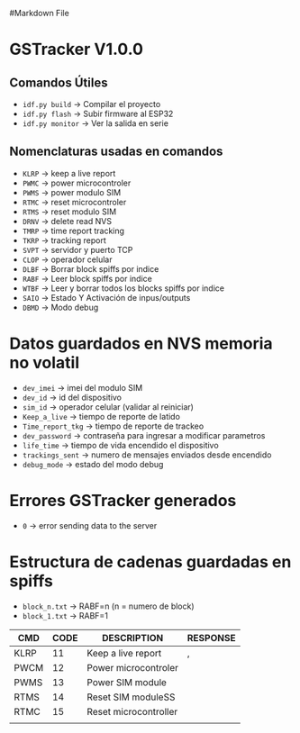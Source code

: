 #Markdown File

# GSTracker V1.0.0

## Comandos Útiles
- `idf.py build` → Compilar el proyecto
- `idf.py flash` → Subir firmware al ESP32
- `idf.py monitor` → Ver la salida en serie

## Nomenclaturas usadas en comandos
- `KLRP` → keep a live report
- `PWMC` → power microcontroler
- `PWMS` → power modulo SIM
- `RTMC` → reset microcontroler
- `RTMS` → reset modulo SIM
- `DRNV` → delete read NVS
- `TMRP` → time report tracking
- `TKRP` → tracking report
- `SVPT` → servidor y puerto TCP
- `CLOP` → operador celular
- `DLBF` → Borrar block spiffs por indice
- `RABF` → Leer block spiffs por indice
- `WTBF` → Leer y borrar todos los blocks spiffs por indice
- `SAIO` → Estado Y Activación de inpus/outputs
- `DBMD` → Modo debug

# Datos guardados en NVS memoria no volatil
- `dev_imei` → imei del modulo SIM
- `dev_id` → id del dispositivo
- `sim_id` → operador celular (validar al reiniciar)
- `Keep_a_live` → tiempo de reporte de latido
- `Time_report_tkg` → tiempo de reporte de trackeo
- `dev_password` → contraseña para ingresar a modificar parametros
- `life_time` → tiempo de vida encendido el dispositivo
- `trackings_sent` → numero de mensajes enviados desde encendido
- `debug_mode` → estado del modo debug

# Errores GSTracker generados
- `0` → error sending data to the server

# Estructura de cadenas guardadas en spiffs

- `block_n.txt` →  RABF=n (n = numero de block)
- `block_1.txt` →  RABF=1

| CMD          | CODE         | DESCRIPTION                     | RESPONSE            |
|--------------|--------------|---------------------------------|---------------------|
| KLRP         | 11           | Keep a live report              | <HEAD>,<IMEI>       |
| PWCM         | 12           | Power microcontroler            |                     |
| PWMS         | 13           | Power SIM module                |                     |
| RTMS         | 14           | Reset SIM moduleSS              |                     |
| RTMC         | 15           | Reset microcontroller           |                     |
|              |